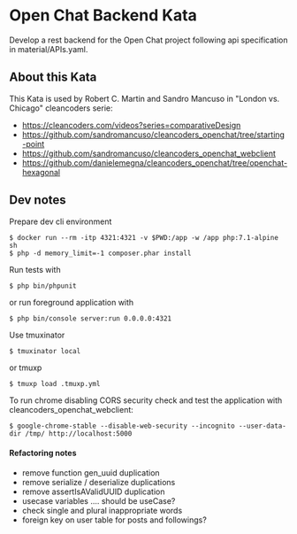 # Open Chat Backend Kata

Develop a rest backend for the Open Chat project following api specification in material/APIs.yaml.

## About this Kata

This Kata is used by Robert C. Martin and Sandro Mancuso in "London vs. Chicago" cleancoders serie:

* https://cleancoders.com/videos?series=comparativeDesign
* https://github.com/sandromancuso/cleancoders_openchat/tree/starting-point
* https://github.com/sandromancuso/cleancoders_openchat_webclient
* https://github.com/danielemegna/cleancoders_openchat/tree/openchat-hexagonal

## Dev notes


Prepare dev cli environment
```
$ docker run --rm -itp 4321:4321 -v $PWD:/app -w /app php:7.1-alpine sh
$ php -d memory_limit=-1 composer.phar install
```

Run tests with
```
$ php bin/phpunit
```

or run foreground application with
```
$ php bin/console server:run 0.0.0.0:4321
```

Use tmuxinator
```
$ tmuxinator local
```

or tmuxp
```
$ tmuxp load .tmuxp.yml
```

To run chrome disabling CORS security check and test the application with cleancoders_openchat_webclient:

```
$ google-chrome-stable --disable-web-security --incognito --user-data-dir /tmp/ http://localhost:5000
```

#### Refactoring notes

- remove function gen_uuid duplication
- remove serialize / deserialize duplications
- remove assertIsAValidUUID duplication
- usecase variables .... should be useCase?
- check single and plural inappropriate words
- foreign key on user table for posts and followings?
